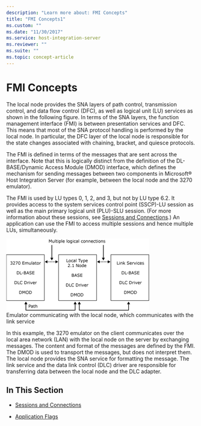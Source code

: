 ```yaml
---
description: "Learn more about: FMI Concepts"
title: "FMI Concepts1"
ms.custom: ""
ms.date: "11/30/2017"
ms.service: host-integration-server
ms.reviewer: ""
ms.suite: ""
ms.topic: concept-article
---
```

# FMI Concepts
The local node provides the SNA layers of path control, transmission control, and data flow control (DFC), as well as logical unit (LU) services as shown in the following figure. In terms of the SNA layers, the function management interface (FMI) is between presentation services and DFC. This means that most of the SNA protocol handling is performed by the local node. In particular, the DFC layer of the local node is responsible for the state changes associated with chaining, bracket, and quiesce protocols.  
  
 The FMI is defined in terms of the messages that are sent across the interface. Note that this is logically distinct from the definition of the DL-BASE/Dynamic Access Module (DMOD) interface, which defines the mechanism for sending messages between two components in Microsoft® Host Integration Server (for example, between the local node and the 3270 emulator).  
  
 The FMI is used by LU types 0, 1, 2, and 3, but not by LU type 6.2. It provides access to the system services control point (SSCP)-LU session as well as the main primary logical unit (PLU)-SLU session. (For more information about these sessions, see [Sessions and Connections](../core/sessions-and-connections2.md).) An application can use the FMI to access multiple sessions and hence multiple LUs, simultaneously.  
  
 ![Image that shows an emulator communicating with the local node, which communicates with the link service.](../core/media/his-32703a.gif "his_32703a")  
Emulator communicating with the local node, which communicates with the link service  
  
 In this example, the 3270 emulator on the client communicates over the local area network (LAN) with the local node on the server by exchanging messages. The content and format of the messages are defined by the FMI. The DMOD is used to transport the messages, but does not interpret them. The local node provides the SNA service for formatting the message. The link service and the data link control (DLC) driver are responsible for transferring data between the local node and the DLC adapter.  
  
## In This Section  
  
-   [Sessions and Connections](../core/sessions-and-connections2.md)  
  
-   [Application Flags](../core/application-flags1.md)
